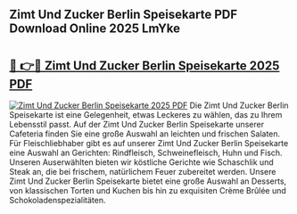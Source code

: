 ## Zimt Und Zucker Berlin Speisekarte PDF Download Online 2025 LmYke

# <h2><a href="http://gc96oq.nevu.top/?p=Zimt+Und+Zucker+Berlin+Speisekarte">🔗 👉🔴 Zimt Und Zucker Berlin Speisekarte 2025 PDF</a></h2>

[![Zimt Und Zucker Berlin Speisekarte 2025 PDF](https://i.imgur.com/dBaPXMq.png)](http://gc96oq.nevu.top/?p=Zimt+Und+Zucker+Berlin+Speisekarte)
Die Zimt Und Zucker Berlin Speisekarte ist eine Gelegenheit, etwas Leckeres zu wählen, das zu Ihrem Lebensstil passt. Auf der Zimt Und Zucker Berlin Speisekarte unserer Cafeteria finden Sie eine große Auswahl an leichten und frischen Salaten. Für Fleischliebhaber gibt es auf unserer Zimt Und Zucker Berlin Speisekarte eine Auswahl an Gerichten: Rindfleisch, Schweinefleisch, Huhn und Fisch. Unseren Auserwählten bieten wir köstliche Gerichte wie Schaschlik und Steak an, die bei frischem, natürlichem Feuer zubereitet werden. Unsere Zimt Und Zucker Berlin Speisekarte bietet eine große Auswahl an Desserts, von klassischen Torten und Kuchen bis hin zu exquisiten Crème Brûlée und Schokoladenspezialitäten.
